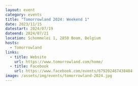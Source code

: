 ```yaml
---
layout: event
category: events
title: "Tomorrowland 2024: Weekend 1"
date: 2023/11/15
datestart: 2024/07/19
dateend: 2024/07/21
location: Schommelei 1, 2850 Boom, Belgium
hosts:
  - Tomorrowland
links:
  - title: Website
    url: https://www.tomorrowland.com/home/
  - title: Facebook
    url: https://www.facebook.com/events/679202467438404
image: /assets/img/events/tomorrowland-2024.jpg
---
```

